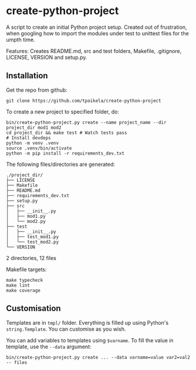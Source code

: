 create-python-project
=======================

A script to create an initial Python project setup. Created out of frustration, when
googling how to import the modules under test to unittest files for the umpth
time.

Features:
Creates README.md, src and test folders, Makefile, .gitignore, LICENSE, VERSION
and setup.py.

## Installation

Get the repo from github:

```
git clone https://github.com/tpoikela/create-python-project
```

To create a new project to specified folder, do:
```
bin/create-python-project.py create --name project_name --dir project_dir mod1 mod2
cd project_dir && make test # Watch tests pass
# Install devdeps
python -m venv .venv
source .venv/bin/activate
python -m pip install -r requirements_dev.txt
```

The following files/directories are generated:

```
./project_dir/
├── LICENSE
├── Makefile
├── README.md
├── requirements_dev.txt
├── setup.py
├── src
│   ├── __init__.py
│   ├── mod1.py
│   └── mod2.py
├── test
│   ├── __init__.py
│   ├── test_mod1.py
│   └── test_mod2.py
└── VERSION
```

2 directories, 12 files

Makefile targets:

```
make typecheck
make lint
make coverage
```

## Customisation

Templates are in `tmpl/` folder. Everything is filled up using Python's
`string.Template`. You can customise as you wish.

You can add variables to templates using `$varname`. To fill the value in
template, use the `--data` argument:

```
bin/create-python-project.py create ... --data varname=value var2=val2 -- files
```
